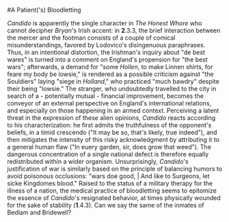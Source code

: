 #A Patient('s) Bloodletting

_Candido_ is apparently the single character in _The Honest Whore_ who cannot decipher _Bryan_'s Irish accent: in __2__.3.3, the brief interaction between the mercer and the footman consists of a couple of comical misunderstandings, favored by Lodovico's disingenuous paraphrases. Thus, in an intentional distortion, the Irishman's inquiry about "de best wares" is turned into a comment on England's propension for "the best wars"; afterwards, a demand for "some _Hollen_, to make Linnen shirts, for feare my body be lowsie," is rendered as a possible criticism against "the Souldiers" laying "siege in _Holland_," who practiced "much bawdry" despite their being "lowsie." The stranger, who undoubtedly travelled to the city in search of a - potentially mutual - financial improvement, becomes the conveyor of an external perspective on England's international relations, and especially on those happening in an armed context. Perceiving a latent threat in the expression of these alien opinions, _Candido_ reacts according to his characterization: he first admits the truthfulness of the opponent's beliefs, in a timid crescendo ("It may be so, that's likely, true indeed"), and then mitigates the intensity of this risky acknowledgment by attributing it to a general human flaw ("In euery garden, sir, does grow that weed"). The dangerous concentration of a single national defect is therefore equally redistributed within a wider organism. Unsurprisingly, _Candido_'s justification of war is similarly based on the principle of balancing humors to avoid poisonous occlusions: "wars doe good, | And like to Surgeons, let sicke Kingdomes blood." Raised to the status of a military therapy for the illness of a nation, the medical practice of bloodletting seems to epitomize the essence of _Candido_'s resignated behavior, at times physically wounded for the sake of stability (__1__.4.3). Can we say the same of the inmates of Bedlam and Bridewell?
